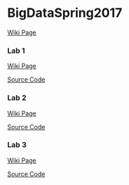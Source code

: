 # BigDataSpring2017
<a href="https://github.com/billjcapps/BigDataSpring2017/wiki">Wiki Page</a>

<h3>Lab 1</h3>
<a href="https://github.com/billjcapps/BigDataSpring2017/wiki/Lab-1">Wiki Page</a>
<p>
<a href="https://github.com/billjcapps/BigDataSpring2017/blob/master/Documentation/PS1_1.py">Source Code</a>

<h3>Lab 2</h3>
<a href="https://github.com/billjcapps/BigDataSpring2017/wiki/Lab-2">Wiki Page</a>
<p>
<a href="https://github.com/billjcapps/BigDataSpring2017/tree/master/Lab2">Source Code</a>

<h3>Lab 3</h3>
<a href="https://github.com/billjcapps/BigDataSpring2017/wiki/Lab-3">Wiki Page</a>
<p>
<a href="https://github.com/billjcapps/BigDataSpring2017/tree/master/Lab3">Source Code</a>

